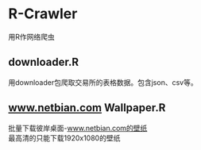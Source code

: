 # R-Crawler
用R作网络爬虫

## downloader.R
用downloader包爬取交易所的表格数据。包含json、csv等。

## www.netbian.com Wallpaper.R
批量下载彼岸桌面-www.netbian.com的壁纸  
最高清的只能下载1920x1080的壁纸

